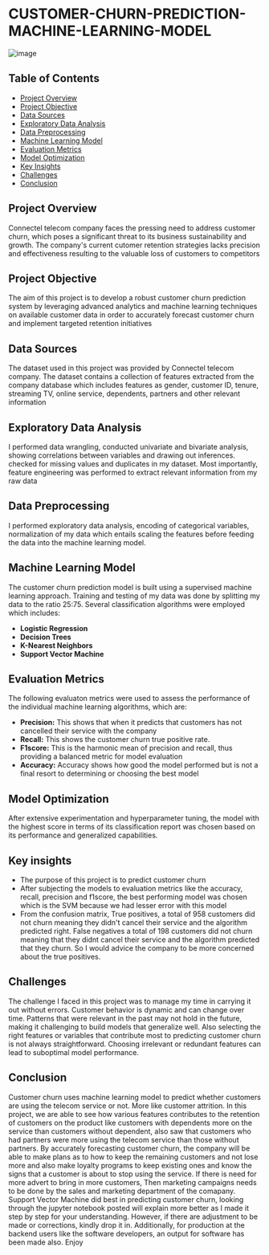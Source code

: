 # CUSTOMER-CHURN-PREDICTION-MACHINE-LEARNING-MODEL

![image](https://github.com/dapzwalt/CUSTOMER-CHURN-PREDICTION-MACHINE-LEARNING-MODEL/assets/125368548/91b93b6f-4291-4232-9da3-c2d070b169c9)

## Table of Contents
- [Project Overview](#project-overview)
- [Project Objective](#project-objective)
- [Data Sources](#data-sources)
- [Exploratory Data Analysis](#exploratory-data-analysis)
- [Data Preprocessing](#data-preprocessing)
- [Machine Learning Model](#machine-learning-model)
- [Evaluation Metrics](#evaluation-metrics)
- [Model Optimization](#model-optimization)
- [Key Insights](#key-insights)
- [Challenges](#challenges)
- [Conclusion](#conclusion)

## Project Overview
Connectel telecom company faces the pressing need to address customer churn, which poses a significant threat to its business sustainability and growth. The company's current cutomer retention strategies lacks precision and effectiveness resulting to the valuable loss of customers to competitors

## Project Objective
The aim of this project is to develop a robust customer churn prediction system by leveraging advanced analytics and machine learning techniques on available customer data in order to accurately forecast customer churn and implement targeted retention initiatives 

## Data Sources
The dataset used in this project was provided by Connectel telecom company. The dataset contains a collection of features extracted from the company database which includes features as 
gender, customer ID, tenure, streaming TV, online service, dependents, partners and other relevant information

## Exploratory Data Analysis
I performed data wrangling, conducted univariate and bivariate analysis, showing correlations between variables and drawing out inferences. checked for missing values and duplicates in my dataset. Most importantly, feature engineering was performed to extract relevant information from my raw data

## Data Preprocessing
I performed exploratory data analysis, encoding of categorical variables, normalization of my data which entails scaling the features before feeding the data into the machine learning model.

## Machine Learning Model
The customer churn prediction model is built using a supervised machine learning approach. Training and testing of my data was done by splitting my data to the ratio 25:75. Several classification algorithms were employed which includes:

- **Logistic Regression**
- **Decision Trees**
- **K-Nearest Neighbors**
- **Support Vector Machine**

## Evaluation Metrics
The following evaluaton metrics were used to assess the performance of the individual machine learning algorithms, which are: 

- **Precision:** This shows that when it predicts that customers has not cancelled their service with the company
- **Recall:** This shows the customer churn true positive rate.
- **F1score:** This is the harmonic mean of precision and recall, thus providing a balanced metric for model evaluation
- **Accuracy:** Accuracy shows how good the model performed but is not a final resort to determining or choosing the best model
  
## Model Optimization
After extensive experimentation and hyperparameter tuning, the model with the highest score in terms of its classification report was chosen based on its performance and generalized capabilities.

## Key insights
- The purpose of this project is to predict customer churn
- After subjecting the models to evaluation metrics like the accuracy, recall, precision and f1score, the best performing model was chosen which is the SVM because we had lesser error with this model
- From the confusion matrix, True positives, a total of 958 customers did not churn meaning they didn't cancel their service and the algorithm predicted right. False negatives a total of 198 customers did not churn meaning that they didnt cancel their service and the algorithm predicted that they churn. So I would advice the company to be more concerned about the true positives. 

## Challenges
The challenge I faced in this project was to manage my time in carrying it out without errors. Customer behavior is dynamic and can change over time. Patterns that were relevant in the past may not hold in the future, making it challenging to build models that generalize well. Also selecting the right features or variables that contribute most to predicting customer churn is not always straightforward. Choosing irrelevant or redundant features can lead to suboptimal model performance.

## Conclusion
Customer churn uses machine learning model to predict whether customers are using the telecom service or not. More like customer attrition. In this project, we are able to see how various features contributes to the retention of customers on the product like customers with dependents more on the service than customers without dependent, also saw that customers who had partners were more using the telecom service than those without partners. By accurately forecasting customer churn, the company will be able to make plans as to how to keep the remaining customers and not lose more and also make loyalty programs to keep existing ones and know the signs that a customer is about to stop using the service. If there is need for more advert to bring in more customers, Then marketing campaigns needs to be done by the sales and marketing department of the comapany.
Support Vector Machine did best in predicting customer churn, looking through the jupyter notebook posted will explain more better as I made it step by step for your understanding. However, if there are adjustment to be made or corrections, kindly drop it in. 
Additionally, for production at the backend users like the software developers, an output for software has been made also. Enjoy 
